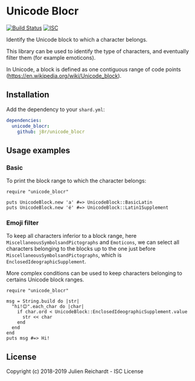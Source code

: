 # Unicode Blocr

[![Build Status](https://cloud.drone.io/api/badges/j8r/unicode_blocr/status.svg)](https://cloud.drone.io/j8r/unicode_blocr)
[![ISC](https://img.shields.io/badge/License-ISC-blue.svg?style=flat-square)](https://en.wikipedia.org/wiki/ISC_license)

Identify the Unicode block to which a character belongs.

This library can be used to identify the type of characters, and eventually filter them (for example emoticons).

In Unicode, a block is defined as one contiguous range of code points (https://en.wikipedia.org/wiki/Unicode_block).

## Installation

Add the dependency to your `shard.yml`:

```yaml
dependencies:
  unicode_blocr:
    github: j8r/unicode_blocr
```

## Usage examples

### Basic

To print the block range to which the character belongs:

```crystal
require "unicode_blocr"

puts UnicodeBlock.new 'a' #=> UnicodeBlock::BasicLatin
puts UnicodeBlock.new 'é' #=> UnicodeBlock::Latin1Supplement
```

### Emoji filter

To keep all characters inferior to a block range, here `MiscellaneousSymbolsandPictographs` and `Emoticons`, we can select all characters belonging to the blocks up to the one just before `MiscellaneousSymbolsandPictographs`, which is `EnclosedIdeographicSupplement`.

More complex conditions can be used to keep characters belonging to certains Unicode block ranges.

```crystal
require "unicode_blocr"

msg = String.build do |str|
  "hi!😊".each_char do |char|
    if char.ord < UnicodeBlock::EnclosedIdeographicSupplement.value
      str << char
    end
  end
end
puts msg #=> Hi!
```

## License

Copyright (c) 2018-2019 Julien Reichardt - ISC License
